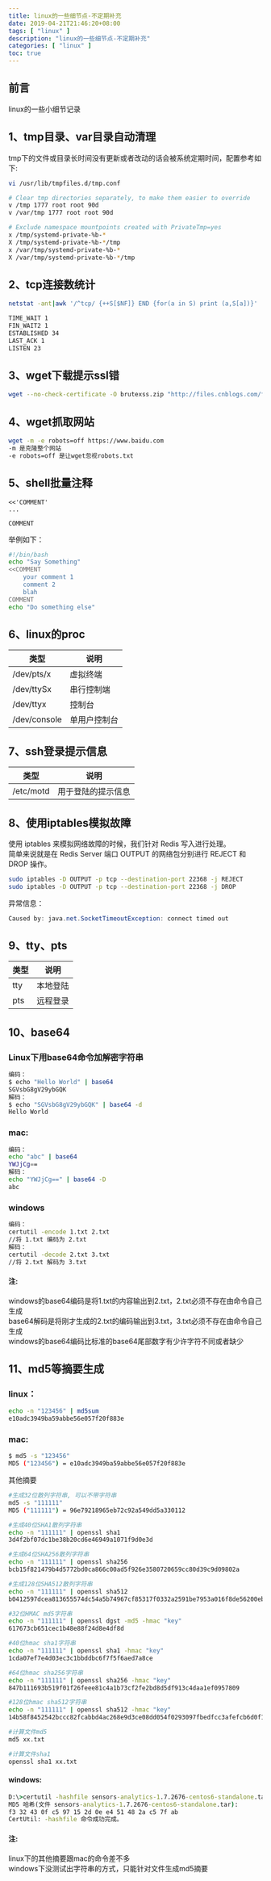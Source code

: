 ```yaml
---
title: linux的一些细节点-不定期补充
date: 2019-04-21T21:46:20+08:00
tags: [ "linux" ]
description: "linux的一些细节点-不定期补充"
categories: [ "linux" ]
toc: true
---
```


## 前言
linux的一些小细节记录

## 1、tmp目录、var目录自动清理
tmp下的文件或目录长时间没有更新或者改动的话会被系统定期时间，配置参考如下:
```bash
vi /usr/lib/tmpfiles.d/tmp.conf
``` 
```bash
# Clear tmp directories separately, to make them easier to override  
v /tmp 1777 root root 90d  
v /var/tmp 1777 root root 90d  

# Exclude namespace mountpoints created with PrivateTmp=yes  
x /tmp/systemd-private-%b-*  
X /tmp/systemd-private-%b-*/tmp  
x /var/tmp/systemd-private-%b-*  
X /var/tmp/systemd-private-%b-*/tmp
```

## 2、tcp连接数统计
```bash
netstat -ant|awk '/^tcp/ {++S[$NF]} END {for(a in S) print (a,S[a])}'

TIME_WAIT 1
FIN_WAIT2 1
ESTABLISHED 34
LAST_ACK 1
LISTEN 23
```

## 3、wget下载提示ssl错
```bash
wget --no-check-certificate -O brutexss.zip "http://files.cnblogs.com/files/Pitcoft/Brutexss(%E6%B1%89%E5%8C%96%E6%94%B9%E8%BF%9B).zip"
```

## 4、wget抓取网站
```bash
wget -m -e robots=off https://www.baidu.com
-m 是克隆整个网站
-e robots=off 是让wget忽视robots.txt
```

## 5、shell批量注释
```
<<'COMMENT'
...

COMMENT  
```
举例如下：
```bash
#!/bin/bash
echo "Say Something"
<<COMMENT
    your comment 1
    comment 2
    blah
COMMENT
echo "Do something else"
```

## 6、linux的proc
类型|说明
-|-
/dev/pts/x|虚拟终端
/dev/ttySx|串行控制端
/dev/ttyx|控制台
/dev/console|单用户控制台

## 7、ssh登录提示信息
类型|说明
-|-
/etc/motd|用于登陆的提示信息

## 8、使用iptables模拟故障
使用 iptables 来模拟网络故障的时候，我们针对 Redis 写入进行处理。  
简单来说就是在 Redis Server 端口 OUTPUT 的网络包分别进行 REJECT 和 DROP 操作。
```bash
sudo iptables -D OUTPUT -p tcp --destination-port 22368 -j REJECT
sudo iptables -D OUTPUT -p tcp --destination-port 22368 -j DROP
```
异常信息：
```java
Caused by: java.net.SocketTimeoutException: connect timed out
```

## 9、tty、pts
类型|说明
-|-
tty|本地登陆
pts|远程登录

## 10、base64
### Linux下用base64命令加解密字符串
```bash
编码：
$ echo "Hello World" | base64
SGVsbG8gV29ybGQK
解码：
$ echo "SGVsbG8gV29ybGQK" | base64 -d
Hello World
```
### mac:
```bash
编码： 
echo "abc" | base64
YWJjCg==
解码：     
echo "YWJjCg==" | base64 -D
abc
```
### windows
```bat
编码：
certutil -encode 1.txt 2.txt
//将 1.txt 编码为 2.txt
解码：
certutil -decode 2.txt 3.txt
//将 2.txt 解码为 3.txt
```
#### 注:
windows的base64编码是将1.txt的内容输出到2.txt，2.txt必须不存在由命令自己生成  
base64解码是将刚才生成的2.txt的编码输出到3.txt，3.txt必须不存在由命令自己生成  
windows的base64编码比标准的base64尾部数字有少许字符不同或者缺少

## 11、md5等摘要生成
### linux：
```bash
echo -n "123456" | md5sum
e10adc3949ba59abbe56e057f20f883e
```
### mac:
```bash
$ md5 -s "123456"
MD5 ("123456") = e10adc3949ba59abbe56e057f20f883e
```
其他摘要
```bash
#生成32位散列字符串, 可以不带字符串
md5 -s "111111"
MD5 ("111111") = 96e79218965eb72c92a549dd5a330112

#生成40位SHA1散列字符串
echo -n "111111" | openssl sha1
3d4f2bf07dc1be38b20cd6e46949a1071f9d0e3d

#生成64位SHA256散列字符串
echo -n "111111" | openssl sha256
bcb15f821479b4d5772bd0ca866c00ad5f926e3580720659cc80d39c9d09802a

#生成128位SHA512散列字符串
echo -n "111111" | openssl sha512
b0412597dcea813655574dc54a5b74967cf85317f0332a2591be7953a016f8de56200eb37d5ba593b1e4aa27cea5ca27100f94dccd5b04bae5cadd4454dba67d

#32位HMAC md5字符串
echo -n "111111" | openssl dgst -md5 -hmac "key"
617673cb651cec1b48e88f24d8e4df8d

#40位hmac sha1字符串
echo -n "111111" | openssl sha1 -hmac "key"
1cda07ef7e4d03ec3c1bbddbc6f7f5f6aed7a8ce

#64位hmac sha256字符串
echo -n "111111" | openssl sha256 -hmac "key"
847b111693b519f01f26feee81c4a1b73cf2fe2bd8d5df913c4daa1ef0957809

#128位hmac sha512字符串
echo -n "111111" | openssl sha512 -hmac "key"
14b58f8452542bccc82fcabbd4ac268e9d3ce08dd054f0293097fbedfcc3afefcb6d0f1d3468a3926959d22fd67a595ec1c9b0c4b3f7f15cc34589cfad336273

#计算文件md5
md5 xx.txt

#计算文件sha1
openssl sha1 xx.txt
```
#### windows:
```bat
D:\>certutil -hashfile sensors-analytics-1.7.2676-centos6-standalone.tar MD5
MD5 哈希(文件 sensors-analytics-1.7.2676-centos6-standalone.tar):
f3 32 43 0f c5 97 15 2d 0e e4 51 48 2a c5 7f ab
CertUtil: -hashfile 命令成功完成。
```

#### 注:
linux下的其他摘要跟mac的命令差不多  
windows下没测试出字符串的方式，只能针对文件生成md5摘要
